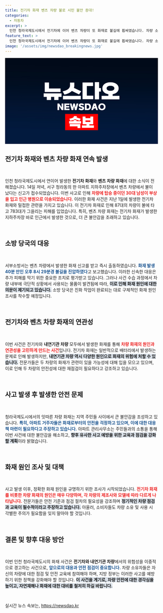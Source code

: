 ```yaml
---
title: 전기차 화재 벤츠 차량 불로 시민 불안 증대!
categories:
  - 자동차
excerpt: >
  인천 청라국제도시에서 전기차에 이어 벤츠 차량이 또 화재로 불길에 휩싸였습니다. 차량 소유자는 부상을 입고 병원으로 이송된 가운데, 불길이 40분 만에 꺼졌습니다. 과거 화재와의 연관성, 그리고 차량 내부서 발견된 의문의 물품이 궁금증을 더하고 있습니다!
feature_text: >
  인천 청라국제도시에서 전기차에 이어 벤츠 차량이 또 화재로 불길에 휩싸였습니다. 차량 소유자는 부상을 입고 병원으로 이송된 가운데, 불길이 40분 만에 꺼졌습니다. 과거 화재와의 연관성, 그리고 차량 내부서 발견된 의문의 물품이 궁금증을 더하고 있습니다!
image: '/assets/img/newsdao_breakingnews.jpg'
---
```


<p><img src="/assets/img/newsdao_breakingnews.jpg" alt="koreaapp 속보" /></p>

<h2 data-ke-size="size26">전기차 화재와 벤츠 차량 화재 연속 발생</h2>

<p data-ke-size="size16">&nbsp;</p>

<p>인천 청라국제도시에서 연이어 발생한 <b>전기차 화재</b>와 <b>벤츠 차량 화재</b>에 대한 소식이 전해졌습니다. 14일 저녁, 서구 청라동의 한 아파트 지하주차장에서 벤츠 차량에서 불이 났다는 신고가 접수되었습니다. 이번 사고로 인해 <b><span style="color: #ee2323;">차량에 탑승 중이던 30대 남성이 부상을 입고 인근 병원으로 이송되었습니다.</span></b> 이러한 화재 사건은 지난 1일에 발생한 전기차 화재와 밀접한 관련을 가지고 있습니다. 이 전기차 화재로 인해 87대의 차량이 불에 타고 783대가 그을리는 피해를 입었습니다. 특히, 벤츠 차량 화재는 전기차 화재가 발생한 지하주차장 바로 인근에서 발생한 것으로, 더 큰 불안감을 초래하고 있습니다.</p>

<p data-ke-size="size16">&nbsp;</p>

<h2 data-ke-size="size26">소방 당국의 대응</h2>

<p data-ke-size="size16">&nbsp;</p>

<p>서부소방서는 벤츠 차량에서 발생한 화재 신고를 받고 즉시 출동하였습니다. <b><span style="color: #1a5490;">화재 발생 40분 만인 오후 8시 29분경 불길을 진압하였다</span></b>고 보고했습니다. 이러한 신속한 대응은 추가 피해를 막기 위한 중요한 조치로 평가받고 있습니다. 그러나 사건 수습 과정에서 차량 내부에 극단적 상황에서 사용되는 물품이 발견됨에 따라, <b><span style="background-color: #21538527;">이로 인해 화재 원인에 대한 의문이 제기되고 있습니다.</span></b> 소방 당국은 진화 작업이 완료되는 대로 구체적인 화재 원인 조사를 착수할 예정입니다.</p>

<p data-ke-size="size16">&nbsp;</p>

<h2 data-ke-size="size26">전기차와 벤츠 차량 화재의 연관성</h2>

<p data-ke-size="size16">&nbsp;</p>

<p>이번 사건은 전기차와 <b>내연기관 차량</b> 모두에서 발생한 화재를 통해 <b><span style="color: #ee2323;">차량 화재의 원인과 연관성을 고민하게 만드는 사건</span></b>입니다. 전기차 화재는 일반적으로 배터리에서 발생하는 문제로 인해 발생하지만, <b><span style="background-color: #21538527;">내연기관 차량 역시 다양한 원인으로 화재의 위험에 처할 수 있습니다.</span></b> 전문가들은 두 차량의 화재가 관련이 있을 가능성에 대해 입을 모으고 있으며, 이로 인해 두 차량의 안전성에 대한 재점검이 필요하다고 강조하고 있습니다.</p>

<p data-ke-size="size16">&nbsp;</p>

<h2 data-ke-size="size26">사고 발생 후 발생한 안전 문제</h2>

<p data-ke-size="size16">&nbsp;</p>

<p>청라국제도시에서의 잇따른 차량 화재는 지역 주민들 사이에서 큰 불안감을 조성하고 있습니다. <b><span style="color: #1a5490;">특히, 아파트 거주자들은 화재로부터의 안전을 걱정하고 있으며, 이에 대한 대응책 마련이 필요하다고 주장하고 있습니다.</span></b> 아파트 관리사무소는 주민들과의 소통을 통해 이번 사건에 대한 불안감을 해소하고, <b><span style="background-color: #21538527;">향후 유사한 사고 예방을 위한 교육과 점검을 강화할 계획</span></b>이라 밝혔습니다.</p>

<p data-ke-size="size16">&nbsp;</p>

<h2 data-ke-size="size26">화재 원인 조사 및 대책</h2>

<p data-ke-size="size16">&nbsp;</p>

<p>사고 발생 이후, 정확한 화재 원인을 규명하기 위한 조사가 시작되었습니다. <b><span style="color: #ee2323;">전기차 화재를 비롯한 차량 화재의 원인은 매우 다양하며, 각 차량의 제조사와 모델에 따라 다르게 나타납니다.</span></b> 전문가들은 안전 기준과 점검 절차의 필요성을 강조하며 <b><span style="background-color: #21538527;">정기적인 차량 점검과 교육이 필수적이라고 주장하고 있습니다.</span></b> 아울러, 소비자들도 차량 소유 및 사용 시 각별한 주의가 필요함을 잊지 말아야 할 것입니다.</p>

<p data-ke-size="size16">&nbsp;</p>

<h2 data-ke-size="size26">결론 및 향후 대응 방안</h2>

<p data-ke-size="size16">&nbsp;</p>

<p>이번 인천 청라국제도시의 화재 사건은 <b>전기차와 내연기관 차량</b>에서의 위험성을 이중적으로 경고하는 사건으로, <b><span style="color: #1a5490;">앞으로의 대응과 안전 점검이 중요합니다.</span></b> 차량 소유자들은 자신의 차량에 대한 점검 및 안전 교육에 참여해야 하며, 지방 정부는 이러한 사고를 예방하기 위한 정책을 강화해야 할 것입니다. <b><span style="background-color: #21538527;">이 사건을 계기로, 차량 안전에 대한 경각심을 높이고, 자연재해나 화재에 대한 대비를 철저히 하길 바랍니다.</span></b></p>

<p data-ke-size="size16">&nbsp;</p>
실시간 뉴스 속보는, <a href="https://newsdao.kr" rel="dofollow">https://newsdao.kr</a>


